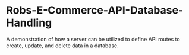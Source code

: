 # Robs-E-Commerce-API-Database-Handling
A demonstration of how a server can be utilized to define API routes to create, update, and delete data in a database.
